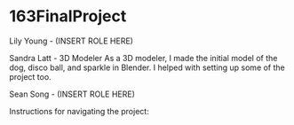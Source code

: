 # 163FinalProject

Lily Young - (INSERT ROLE HERE)

Sandra Latt - 3D Modeler
    As a 3D modeler, I made the initial model of the dog, disco ball, and       sparkle in Blender. I helped with setting up some of the project too. 
    
Sean Song - (INSERT ROLE HERE)

Instructions for navigating the project:

